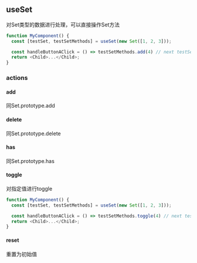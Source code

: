 ## useSet

对Set类型的数据进行处理，可以直接操作Set方法
```javascript
function MyComponent() {
  const [testSet, testSetMethods] = useSet(new Set([1, 2, 3])); 

  const handleButtonAClick = () => testSetMethods.add(4) // next testSet: [1, 2, 3, 4]
  return <Child>...</Child>;
}
```

### actions
#### add
同Set.prototype.add
#### delete
同Set.prototype.delete
#### has
同Set.prototype.has
#### toggle
对指定值进行toggle
```javascript
function MyComponent() {
  const [testSet, testSetMethods] = useSet(new Set([1, 2, 3])); 

  const handleButtonAClick = () => testSetMethods.toggle(4) // next testSet: [1, 2, 3, 4]
  return <Child>...</Child>;
}
```
#### reset
重置为初始值
 
